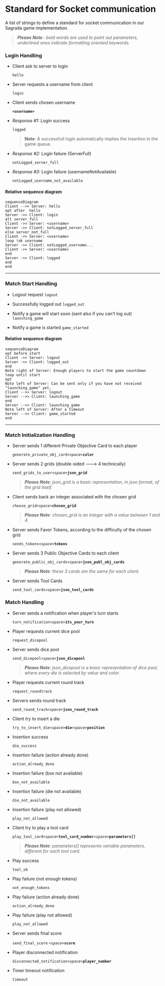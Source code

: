 ﻿# Standard for Socket communication

A list of strings to define a standard for socket communication in our Sagrada game implementation.

>_**Please Note** : bold words are used to point out parameters, underlined ones indicate formatting oriented keywords._

### Login Handling
* Client ask to server to login

	`hello`
		
* Server requests a username from client
	
	`login`
		
* Client sends chosen username
	
	**`<username>`**
* *Response #1:* Login success

	`logged`

	>**Note**: A successfull login   automatically implies the insertion in the game queue.
	
* *Response #2:* Login failure (ServerFull) 
   
   `notLogged_server_full`
    
* *Response #3:* Login failure (usernameNotAvailable)

    `notLogged_username_not_available`
    

#### Relative sequence diagram

```mermaid
sequenceDiagram
Client -->> Server: hello
opt after  hello
Server ->> Client: login
alt server_full
Client ->> Server: <username>
Server ->> Client: notLogged_server_full
else server_not_full
Client ->> Server: <username>
loop !ok username
Server ->> Client: notLogged_username...
Client ->> Server: <username>
end
Server ->> Client: logged
end
end
```
------
### Match Start Handling
* Logout request
`logout`

* Successfully logged out
`logged_out`

* Notify a game will start soon (sent also if you can't log out)
`launching_game`

* Notify a game is started
`game_started`

#### Relative sequence diagram

```mermaid
sequenceDiagram
opt before_start
Client ->> Server: logout
Server ->> Client: logged_out
end
Note right of Server: Enough players to start the game countdown
loop until start
opt 
Note left of Server: Can be sent only if you have not received "launching_game" yet.
Client -->> Server: logout
Server -->> Client: launching_game
end
Server -->> Client: launching_game
Note left of Server: After a timeout
Server -->> Client: game_started
end
```

____

### Match Initialization Handling

* Server sends 1 different Private Objective Card to each player

  `generate_private_obj_card`_`<space>`_**`color`**


* Server sends 2 grids (double-sided ---> 4 technically)
 
   `send_grids_to_user`_`<space>`_**`json_grid`**
   
  >_**Please Note**: json_grid is a basic representation, in json format, of the grid itself._
 
 * Client sends back an integer associated with the chosen grid
 
    `choose_grid`_`<space>`_**`chosen_grid`**
   >_**Please Note**: chosen_grid is an integer with a value between 1 and 4._
    
* Server sends Favor Tokens, according to the difficulty of the chosen grid

   `sends_tokens`_`<space>`_**`tokens`**

* Server sends 3 Public Objective Cards to each client

  `generate_public_obj_cards`_`<space>`_**`json_publ_obj_cards`**
  
  > _**Please Note**: these 3 cards are the same for each client._
  
 * Server sends Tool Cards
 
   `send_tool_cards`_`<space>`_**`json_tool_cards`**

### Match Handling
   
* Server sends a notification when player's turn starts
 
  `turn_notification`_`<space>`_**`its_your_turn`**

* Player requests current dice pool

  `request_dicepool`

* Server sends dice pool 
 
   `send_dicepool`_`<space>`_**`json_dicepool`**
   > _**Please Note**: json_dicepool is a basic representation of dice pool, where every die is selected by value and color._
   
* Player requests current round track
 
  `request_roundtrack`

*  Servers sends round track

   `send_round_track`_`<space>`_**`json_round_track`**

* Client try to insert a die

  `try_to_insert_die`_`<space>`_**`die`**_`<space>`_**`position`**
* Insertion success

  `die_success`
* Insertion failure (action already done)

  `action_already_done`
* Insertion failure (box not available)

  `box_not_available`
* Insertion failure (die not available)

  `die_not_available`
* Insertion failure (play not allowed)

  `play_not_allowed`
* Client try to play a tool card

  `play_tool_card`_`<space>`_**`tool_card_number`**_`<space>`_**`parameters[]`**
  > _**Please Note**: parameters[] represents variable parameters, different for each tool card._

* Play success

  `tool_ok`
* Play failure (not enough tokens)

  `not_enough_tokens`
* Play failure (action already done)

  `action_already_done`
* Play failure (play not allowed)
 
  `play_not_allowed`
 
* Server sends final score

  `send_final_score` _`<space>`_**`score`**
  
  
 *  Player disconnected notification 
 
    `disconnected_notification`_`<space>`_**`player_number`**
* Timer timeout notification

  `timeout`


 
